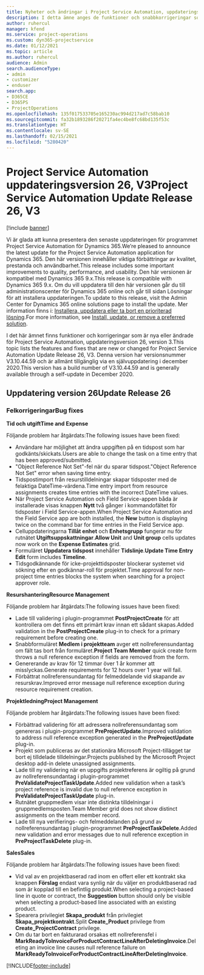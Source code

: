 ```yaml
---
title: Nyheter och ändringar i Project Service Automation, uppdateringsversion 26, version 3
description: I detta ämne anges de funktioner och snabbkorrigeringar som finns tillgängliga i Project Service Automation, uppdateringsversion 26, V3.
author: ruhercul
manager: kfend
ms.service: project-operations
ms.custom: dyn365-projectservice
ms.date: 01/12/2021
ms.topic: article
ms.author: ruhercul
audience: Admin
search.audienceType:
- admin
- customizer
- enduser
search.app:
- D365CE
- D365PS
- ProjectOperations
ms.openlocfilehash: 135f017533705e165230ac994d217ad7c58bab10
ms.sourcegitcommit: fa32b1893286f20271fa4ec4be8fc68bd135f53c
ms.translationtype: HT
ms.contentlocale: sv-SE
ms.lasthandoff: 02/15/2021
ms.locfileid: "5280420"
---
```

# <a name="project-service-automation-update-release-26-v3"></a><span data-ttu-id="937cc-103">Project Service Automation uppdateringsversion 26, V3</span><span class="sxs-lookup"><span data-stu-id="937cc-103">Project Service Automation Update Release 26, V3</span></span>

[!include [banner](../includes/psa-now-project-operations.md)]

<span data-ttu-id="937cc-104">Vi är glada att kunna presentera den senaste uppdateringen för programmet Project Service Automation för Dynamics 365.</span><span class="sxs-lookup"><span data-stu-id="937cc-104">We’re pleased to announce the latest update for the Project Service Automation application for Dynamics 365.</span></span> <span data-ttu-id="937cc-105">Den här versionen innehåller viktiga förbättringar av kvalitet, prestanda och användbarhet.</span><span class="sxs-lookup"><span data-stu-id="937cc-105">This release includes some important improvements to quality, performance, and usability.</span></span> <span data-ttu-id="937cc-106">Den här versionen är kompatibel med Dynamics 365 9.x.</span><span class="sxs-lookup"><span data-stu-id="937cc-106">This release is compatible with Dynamics 365 9.x.</span></span> <span data-ttu-id="937cc-107">Om du vill uppdatera till den här versionen går du till administrationscenter för Dynamics 365 online och går till sidan Lösningar för att installera uppdateringen.</span><span class="sxs-lookup"><span data-stu-id="937cc-107">To update to this release, visit the Admin Center for Dynamics 365 online solutions page to install the update.</span></span> <span data-ttu-id="937cc-108">Mer information finns i: [Installera, uppdatera eller ta bort en prioriterad lösning](https://docs.microsoft.com/power-platform/admin/install-remove-preferred-solution).</span><span class="sxs-lookup"><span data-stu-id="937cc-108">For more information, see [Install, update, or remove a preferred solution](https://docs.microsoft.com/power-platform/admin/install-remove-preferred-solution).</span></span>

<span data-ttu-id="937cc-109">I det här ämnet finns funktioner och korrigeringar som är nya eller ändrade för Project Service Automation, uppdateringsversion 26, version 3.</span><span class="sxs-lookup"><span data-stu-id="937cc-109">This topic lists the features and fixes that are new or changed for Project Service Automation Update Release 26, V3.</span></span> <span data-ttu-id="937cc-110">Denna version har versionsnummer V3.10.44.59 och är allmänt tillgänglig via en självuppdatering i december 2020.</span><span class="sxs-lookup"><span data-stu-id="937cc-110">This version has a build number of V3.10.44.59 and is generally available through a self-update in December 2020.</span></span>

## <a name="update-release-26"></a><span data-ttu-id="937cc-111">Uppdatering version 26</span><span class="sxs-lookup"><span data-stu-id="937cc-111">Update Release 26</span></span>

### <a name="bug-fixes"></a><span data-ttu-id="937cc-112">Felkorrigeringar</span><span class="sxs-lookup"><span data-stu-id="937cc-112">Bug fixes</span></span>

<span data-ttu-id="937cc-113">**Tid och utgift**</span><span class="sxs-lookup"><span data-stu-id="937cc-113">**Time and Expense**</span></span>

<span data-ttu-id="937cc-114">Följande problem har åtgärdats:</span><span class="sxs-lookup"><span data-stu-id="937cc-114">The following issues have been fixed:</span></span>

- <span data-ttu-id="937cc-115">Användare har möjlighet att ändra uppgiften på en tidspost som har godkänts/skickats.</span><span class="sxs-lookup"><span data-stu-id="937cc-115">Users are able to change the task on a time entry that has been approved/submitted.</span></span>
- <span data-ttu-id="937cc-116">"Object Reference Not Set"-fel när du sparar tidspost.</span><span class="sxs-lookup"><span data-stu-id="937cc-116">"Object Reference Not Set" error when saving time entry.</span></span>
- <span data-ttu-id="937cc-117">Tidspostimport från resurstilldelningar skapar tidsposter med de felaktiga DateTime-värdena.</span><span class="sxs-lookup"><span data-stu-id="937cc-117">Time entry import from resource assignments creates time entries with the incorrect DateTime values.</span></span>
- <span data-ttu-id="937cc-118">När Project Service Automation och Field Service-appen båda är installerade visas knappen **Nytt** två gånger i kommandofältet för tidsposter i Field Service-appen.</span><span class="sxs-lookup"><span data-stu-id="937cc-118">When Project Service Automation and the Field Service app are both installed, the **New** button is displaying twice on the command bar for time entries in the Field Service app.</span></span>
- <span data-ttu-id="937cc-119">Celluppdateringarna **Tillåt enhet** och **Enhetsgrupp** fungerar nu för rutnätet **Utgiftsuppskattningar**.</span><span class="sxs-lookup"><span data-stu-id="937cc-119">**Allow Unit** and **Unit group** cells updates now work on the **Expense Estimates** grid.</span></span>
- <span data-ttu-id="937cc-120">Formuläret **Uppdatera tidspost** innehåller **Tidslinje**.</span><span class="sxs-lookup"><span data-stu-id="937cc-120">**Update Time Entry Edit** form includes **Timeline**.</span></span>
- <span data-ttu-id="937cc-121">Tidsgodkännande för icke-projekttidsposter blockerar systemet vid sökning efter en godkännar-roll för projektet.</span><span class="sxs-lookup"><span data-stu-id="937cc-121">Time approval for non-project time entries blocks the system when searching for a project approver role.</span></span>

<span data-ttu-id="937cc-122">**Resurshantering**</span><span class="sxs-lookup"><span data-stu-id="937cc-122">**Resource Management**</span></span>

<span data-ttu-id="937cc-123">Följande problem har åtgärdats:</span><span class="sxs-lookup"><span data-stu-id="937cc-123">The following issues have been fixed:</span></span>

- <span data-ttu-id="937cc-124">Lade till validering i plugin-programmet **PostProjectCreate** för att kontrollera om det finns ett primärt krav innan ett sådant skapas.</span><span class="sxs-lookup"><span data-stu-id="937cc-124">Added validation in the **PostProjectCreate** plug-in to check for a primary requirement before creating one.</span></span>
- <span data-ttu-id="937cc-125">Snabbformuläret **Medlem i projektteam** avger ett nollreferensundantag om fält tas bort från formuläret.</span><span class="sxs-lookup"><span data-stu-id="937cc-125">**Project Team Member** quick create form throws a null reference exception if fields are removed from the form.</span></span>
- <span data-ttu-id="937cc-126">Genererande av krav för 12 timmar över 1 år kommer att misslyckas.</span><span class="sxs-lookup"><span data-stu-id="937cc-126">Generate requirements for 12 hours over 1 year will fail.</span></span>
- <span data-ttu-id="937cc-127">Förbättrat nollreferensundantag för felmeddelande vid skapande av resurskrav.</span><span class="sxs-lookup"><span data-stu-id="937cc-127">Improved error message null reference exception during resource requirement creation.</span></span>

<span data-ttu-id="937cc-128">**Projektledning**</span><span class="sxs-lookup"><span data-stu-id="937cc-128">**Project Management**</span></span>

<span data-ttu-id="937cc-129">Följande problem har åtgärdats:</span><span class="sxs-lookup"><span data-stu-id="937cc-129">The following issues have been fixed:</span></span>

- <span data-ttu-id="937cc-130">Förbättrad validering för att adressera nollreferensundantag som genereras i plugin-programmet **PreProjectUpdate**.</span><span class="sxs-lookup"><span data-stu-id="937cc-130">Improved validation to address null reference exception generated in the **PreProjectUpdate** plug-in.</span></span>
- <span data-ttu-id="937cc-131">Projekt som publiceras av det stationära Microsoft Project-tillägget tar bort ej tilldelade tilldelningar.</span><span class="sxs-lookup"><span data-stu-id="937cc-131">Projects published by the Microsoft Project desktop add-in delete unassigned assignments.</span></span>
- <span data-ttu-id="937cc-132">Lade till ny validering när en uppgifts projektreferens är ogiltig på grund av nollreferensundantag i plugin-programmet **PreValidateProjectTaskUpdate**.</span><span class="sxs-lookup"><span data-stu-id="937cc-132">Added new validation when a task’s project reference is invalid due to null reference exception in **PreValidateProjectTaskUpdate** plug-in.</span></span>
- <span data-ttu-id="937cc-133">Rutnätet gruppmedlem visar inte distinkta tilldelningar i gruppmedlemsposten.</span><span class="sxs-lookup"><span data-stu-id="937cc-133">Team Member grid does not show distinct assignments on the team member record.</span></span>
- <span data-ttu-id="937cc-134">Lade till nya verifierings- och felmeddelanden på grund av nollreferensundantag i plugin-programmet **PreProjectTaskDelete**.</span><span class="sxs-lookup"><span data-stu-id="937cc-134">Added new validation and error messages due to null reference exception in **PreProjectTaskDelete** plug-in.</span></span>

<span data-ttu-id="937cc-135">**Sales**</span><span class="sxs-lookup"><span data-stu-id="937cc-135">**Sales**</span></span>

<span data-ttu-id="937cc-136">Följande problem har åtgärdats:</span><span class="sxs-lookup"><span data-stu-id="937cc-136">The following issues have been fixed:</span></span>

- <span data-ttu-id="937cc-137">Vid val av en projektbaserad rad inom en offert eller ett kontrakt ska knappen **Förslag** endast vara synlig när du väljer en produktbaserad rad som är kopplad till en befintlig produkt.</span><span class="sxs-lookup"><span data-stu-id="937cc-137">When selecting a project-based line in quote or contract, the **Suggestion** button should only be visible when selecting a product-based line associated with an existing product.</span></span>
- <span data-ttu-id="937cc-138">Spearera privilegiet **Skapa_produkt** från privilegiet **Skapa_projektkontrakt**.</span><span class="sxs-lookup"><span data-stu-id="937cc-138">Split **Create_Product** privilege from **Create_ProjectContract** privilege.</span></span>
- <span data-ttu-id="937cc-139">Om du tar bort en fakturarad orsakas ett nollreferensfel i **MarkReadyToInvoiceForProductContractLineAfterDeletingInvoice**.</span><span class="sxs-lookup"><span data-stu-id="937cc-139">Deleting an invoice line causes null reference failure on **MarkReadyToInvoiceForProductContractLineAfterDeletingInvoice**.</span></span>


[!INCLUDE[footer-include](../includes/footer-banner.md)]